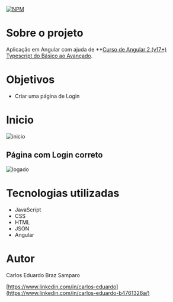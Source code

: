 [![NPM](https://img.shields.io/npm/l/react)](https://github.com/cadusamparo/Login-com-Angular/blob/main/LICENSE)

# Sobre o projeto

Aplicação em Angular com ajuda de **[Curso de Angular 2 (v17+) Typescript do Básico ao Avançado](https://www.udemy.com/course/curso-de-angular/).

# Objetivos

- Criar uma página de Login 


# Inicio

![inicio](https://github.com/cadusamparo/Login-com-Angular/assets/128712778/814c3433-c9b6-4437-979a-fb30e4389f78)


## Página com Login correto

![logado](https://github.com/cadusamparo/Login-com-Angular/assets/128712778/10f8364e-8b1a-4044-b526-e3854153d70f)




# Tecnologias utilizadas
- JavaScript
- CSS
- HTML
- JSON 
- Angular

# Autor
Carlos Eduardo Braz Samparo

[https://www.linkedin.com/in/carlos-eduardo](https://www.linkedin.com/in/carlos-eduardo-b4761326a/)
